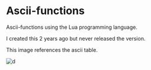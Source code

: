 # Ascii-functions


Ascii-functions using the Lua programming language.

I created this 2 years ago but never released the version. 

This image references the ascii table. 

![d](https://user-images.githubusercontent.com/103855043/213952461-848f7b63-7801-43e5-8bb2-fd54076363de.png)
